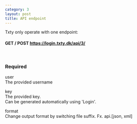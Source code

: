 ```yaml
---
category: 3
layout: post
title: API endpoint
---
```

<p>
	Txty only operate with one endpoint:
</p>

<h4>
	<span class="label label-warning">GET / POST</span>
	<a href="https://login.txty.dk/api/4/" target="_blank">
		<span class="label label-primary">https://login.txty.dk/api/3/</span>
	</a>
</h4>
<br>



<h3>
	<span class="label label-default">Required</span>
</h3>


<span class="text-primary">user</span><br>
<span class="m-l-2">The provided username</span>

<span class="text-primary">key</span><br>
<span class="m-l-2">The provided key.</span><br>
<span class="m-l-2">Can be generated automatically using 'Login'.</span>

<span class="text-primary">format</span><br>
<span class="m-l-2">Change output format by switching file suffix. Fx. api.[json, xml]</span>